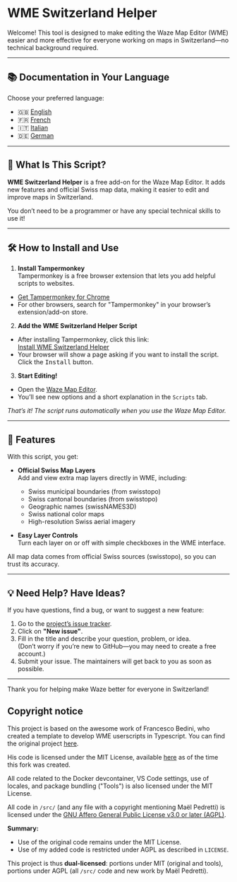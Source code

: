 # WME Switzerland Helper

Welcome! This tool is designed to make editing the Waze Map Editor (WME) easier and more effective for everyone working on maps in Switzerland—no technical background required.

---

## 📚 Documentation in Your Language

Choose your preferred language:

- 🇬🇧 [English](./README.md)
- 🇫🇷 [French](./README.fr.md)
- 🇮🇹 [Italian](./README.it.md)
- 🇩🇪 [German](./README.de.md)

---

## 🚀 What Is This Script?

**WME Switzerland Helper** is a free add-on for the Waze Map Editor. It adds new features and official Swiss map data, making it easier to edit and improve maps in Switzerland.

You don’t need to be a programmer or have any special technical skills to use it!

---

## 🛠️ How to Install and Use

1. **Install Tampermonkey**  
  Tampermonkey is a free browser extension that lets you add helpful scripts to websites.  
  - [Get Tampermonkey for Chrome](https://chromewebstore.google.com/detail/tampermonkey/dhdgffkkebhmkfjojejmpbldmpobfkfo)
  - For other browsers, search for "Tampermonkey" in your browser’s extension/add-on store.

2. **Add the WME Switzerland Helper Script**  
  - After installing Tampermonkey, click this link:  
    [Install WME Switzerland Helper](https://raw.githubusercontent.com/73VW/WME-Switzerland-Helper/releases/releases/main.user.js)
  - Your browser will show a page asking if you want to install the script. Click the <kbd>Install</kbd> button.

3. **Start Editing!**  
  - Open the [Waze Map Editor](https://www.waze.com/editor?tab=userscript_tab).
  - You’ll see new options and a short explanation in the `Scripts` tab.

*That’s it! The script runs automatically when you use the Waze Map Editor.*

---

## 🌟 Features

With this script, you get:

- **Official Swiss Map Layers**  
  Add and view extra map layers directly in WME, including:
  - Swiss municipal boundaries (from swisstopo)
  - Swiss cantonal boundaries (from swisstopo)
  - Geographic names (swissNAMES3D)
  - Swiss national color maps
  - High-resolution Swiss aerial imagery

- **Easy Layer Controls**  
  Turn each layer on or off with simple checkboxes in the WME interface.

All map data comes from official Swiss sources (swisstopo), so you can trust its accuracy.

---

## 💡 Need Help? Have Ideas?

If you have questions, find a bug, or want to suggest a new feature:

1. Go to the [project’s issue tracker](https://github.com/73VW/WME-Switzerland-Helper/issues/new).
2. Click on **"New issue"**.
3. Fill in the title and describe your question, problem, or idea.  
  (Don’t worry if you’re new to GitHub—you may need to create a free account.)
4. Submit your issue. The maintainers will get back to you as soon as possible.

---

Thank you for helping make Waze better for everyone in Switzerland!

## Copyright notice

This project is based on the awesome work of Francesco Bedini, who created a template to develop WME userscripts in Typescript. You can find the original project [here](https://github.com/bedo2991/wme-typescript).

His code is licensed under the MIT License, available [here](./LICENSE.original) as of the time this fork was created.

All code related to the Docker devcontainer, VS Code settings, use of locales, and package bundling ("Tools") is also licensed under the MIT License.

All code in `/src/` (and any file with a copyright mentioning Maël Pedretti) is licensed under the [GNU Affero General Public License v3.0 or later (AGPL)](./LICENSE).

**Summary:**
- Use of the original code remains under the MIT License.
- Use of my added code is restricted under AGPL as described in `LICENSE`.

This project is thus **dual-licensed**: portions under MIT (original and tools), portions under AGPL (all `/src/` code and new work by Maël Pedretti).
